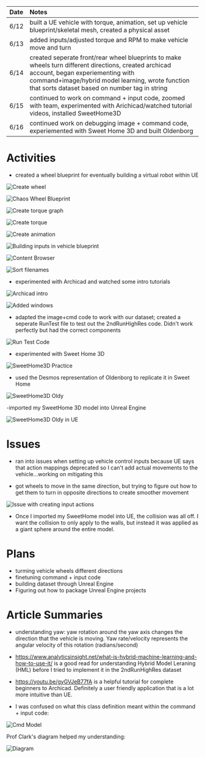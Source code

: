 | Date   | Notes
| :----- | :-------------------------------
|6/12 | built a UE vehicle with torque, animation, set up vehicle blueprint/skeletal mesh, created a physical asset
|6/13 | added inputs/adjusted torque and RPM to make vehicle move and turn
|6/14 | created seperate front/rear wheel blueprints to make wheels turn different directions, created archicad account, began experiementing with command+image/hybrid model learning, wrote function that sorts dataset based on number tag in string
|6/15 | continued to work on command + input code, zoomed with team, experimented with Arichicad/watched tutorial videos, installed SweetHome3D
|6/16 | continued work on debugging image + command code, experiemented with Sweet Home 3D and built Oldenborg

# Activities

- created a wheel blueprint for eventually building a virtual robot within UE

![Create wheel](/assets/2023-06-19/createwheel.png)

![Chaos Wheel Blueprint](/assets/2023-06-19/wheelbp.png)

![Create torque graph](/assets/2023-06-19/createcurve.png)

![Create torque](/assets/2023-06-19/createtorque.png)

![Create animation](/assets/2023-06-19/animgraph.png)

![Building inputs in vehicle blueprint](/assets/2023-06-19/controlinputs.png)

![Content Browser](/assets/2023-06-19/contentbrowser.png)

![Sort filenames](/assets/2023-06-19/filetosortkey.png)

- experimented with Archicad and watched some intro tutorials

![Archicad intro](/assets/2023-06-19/archicadintro.png)

![Added windows](/assets/2023-06-19/window.png)

- adapted the image+cmd code to work with our dataset; created a seperate RunTest file to test out the 2ndRunHighRes code. Didn't work perfectly but had the correct components

![Run Test Code](/assets/2023-06-19/runtest.png)

- experimented with Sweet Home 3D

![SweetHome3D Practice](/assets/2023-06-19/sweethome.png)

- used the Desmos representation of Oldenborg to replicate it in Sweet Home

![SweetHome3D Oldy](/assets/2023-06-19/oldywalls.png)

-imported my SweetHome 3D model into Unreal Engine

![SweetHome3D Oldy in UE](/assets/2023-06-19/oldyinUE.png)


# Issues
- ran into issues when setting up vehicle control inputs because UE says that action mappings deprecated so I can't add actual movements to the vehicle...working on mitigating this

- got wheels to move in the same direction, but trying to figure out how to get them to turn in opposite directions to create smoother movement

![Issue with creating input actions](/assets/2023-06-19/deprecation.png)

- Once I imported my SweetHome model into UE, the collision was all off. I want the collision to only apply to the walls, but instead it was applied as a giant sphere around the entire model.


# Plans

- turming vehicle wheels different directions
- finetuning command + input code
- building dataset through Unreal Engine
- Figuring out how to package Unreal Engine projects

# Article Summaries

- understanding yaw: yaw rotation around the yaw axis changes the direction that the vehicle is moving. Yaw rate/velocity represents the angular velocity of this rotation (radians/second)

- https://www.analyticsinsight.net/what-is-hybrid-machine-learning-and-how-to-use-it/ is a good read for understanding Hybrid Model Leraning (HML) before I tried to implement it in the 2ndRunHighRes dataset

- https://youtu.be/gyGVJeB77fA is a helpful tutorial for complete beginners to Archicad. Definitely a user friendly application that is a lot more intuitive than UE.

- I was confused on what this class definition meant within the command + input code: 

![Cmd Model](/assets/2023-06-19/cmdmodel.png)

Prof Clark's diagram helped my understanding:

![Diagram](/assets/2023-06-19/explanation.png)